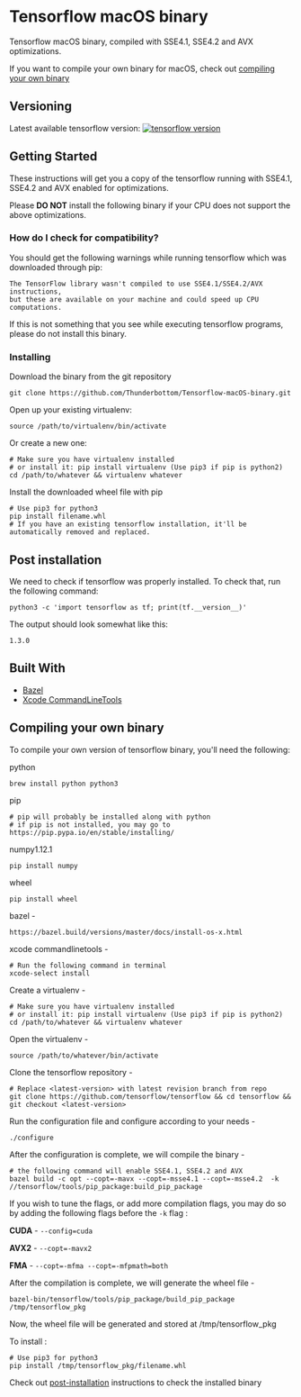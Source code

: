 # Tensorflow macOS binary

  Tensorflow macOS binary, compiled with SSE4.1, SSE4.2 and AVX optimizations. 

  If you want to compile your own binary for macOS, check out [compiling your own binary](#compiling-your-own-binary)

## Versioning

  Latest available tensorflow version: [![tensorflow version](https://badge.fury.io/gh/tensorflow%2Ftensorflow.svg)](https://github.com/tensorflow/tensorflow)


## Getting Started

  These instructions will get you a copy of the tensorflow running with SSE4.1, SSE4.2 and AVX enabled for optimizations.
  
  Please **DO NOT** install the following binary if your CPU does not support the above optimizations.

### How do I check for compatibility?

  You should get the following warnings while running tensorflow which was downloaded through pip:

  ```
  The TensorFlow library wasn't compiled to use SSE4.1/SSE4.2/AVX instructions, 
  but these are available on your machine and could speed up CPU computations.
  ```

  If this is not something that you see while executing tensorflow programs, please do not install this binary.

### Installing

  Download the binary from the git repository

  ```
  git clone https://github.com/Thunderbottom/Tensorflow-macOS-binary.git
  ```

  Open up your existing virtualenv:

  ```shell
  source /path/to/virtualenv/bin/activate
  ```

  Or create a new one:

  ```shell
  # Make sure you have virtualenv installed
  # or install it: pip install virtualenv (Use pip3 if pip is python2)
  cd /path/to/whatever && virtualenv whatever
  ```

  Install the downloaded wheel file with pip

  ```shell
  # Use pip3 for python3
  pip install filename.whl
  # If you have an existing tensorflow installation, it'll be automatically removed and replaced.
  ```

## Post installation

  We need to check if tensorflow was properly installed. To check that, run the following command:

  ```shell
  python3 -c 'import tensorflow as tf; print(tf.__version__)'
  ```

  The output should look somewhat like this:

  ```
  1.3.0
  ```

## Built With

  * [Bazel](https://bazel.build/versions/master/docs/install.html)
  * [Xcode CommandLineTools](https://developer.apple.com/xcode/)


## Compiling your own binary

  To compile your own version of tensorflow binary, you'll need the following:

  python
  ```shell
  brew install python python3
  ```
  pip
  ```shell
  # pip will probably be installed along with python
  # if pip is not installed, you may go to
  https://pip.pypa.io/en/stable/installing/
  ```
  numpy1.12.1
  ```shell
  pip install numpy
  ```
  wheel
  ```shell
  pip install wheel
  ```
  bazel - 
  ```
  https://bazel.build/versions/master/docs/install-os-x.html
  ```
  xcode commandlinetools - 
  ```shell
  # Run the following command in terminal
  xcode-select install
  ```

  Create a virtualenv - 
  ```shell
  # Make sure you have virtualenv installed
  # or install it: pip install virtualenv (Use pip3 if pip is python2)
  cd /path/to/whatever && virtualenv whatever
  ```
  
  Open the virtualenv -
  ```shell
  source /path/to/whatever/bin/activate
  ```
  
  Clone the tensorflow repository - 
  ```shell
  # Replace <latest-version> with latest revision branch from repo
  git clone https://github.com/tensorflow/tensorflow && cd tensorflow && git checkout <latest-version>
  ```
  
  Run the configuration file and configure according to your needs -
  ```shell
  ./configure
  ```
  
  After the configuration is complete, we will compile the binary -
  ```shell
  # the following command will enable SSE4.1, SSE4.2 and AVX
  bazel build -c opt --copt=-mavx --copt=-msse4.1 --copt=-msse4.2  -k //tensorflow/tools/pip_package:build_pip_package
  ```
  
  If you wish to tune the flags, or add more compilation flags,
  you may do so by adding the following flags before the `-k` flag :
  
  **CUDA** -  `--config=cuda`
  
  **AVX2** -  `--copt=-mavx2`
  
  **FMA**  - `--copt=-mfma --copt=-mfpmath=both`
  
  After the compilation is complete, we will generate the wheel file - 
  ```shell
  bazel-bin/tensorflow/tools/pip_package/build_pip_package /tmp/tensorflow_pkg
  ```
  
  Now, the wheel file will be generated and stored at /tmp/tensorflow_pkg
  
  To install :
  ```shell
  # Use pip3 for python3
  pip install /tmp/tensorflow_pkg/filename.whl
  ```
  
  Check out [post-installation](#post-installation) instructions to check the installed binary
  
  
  
